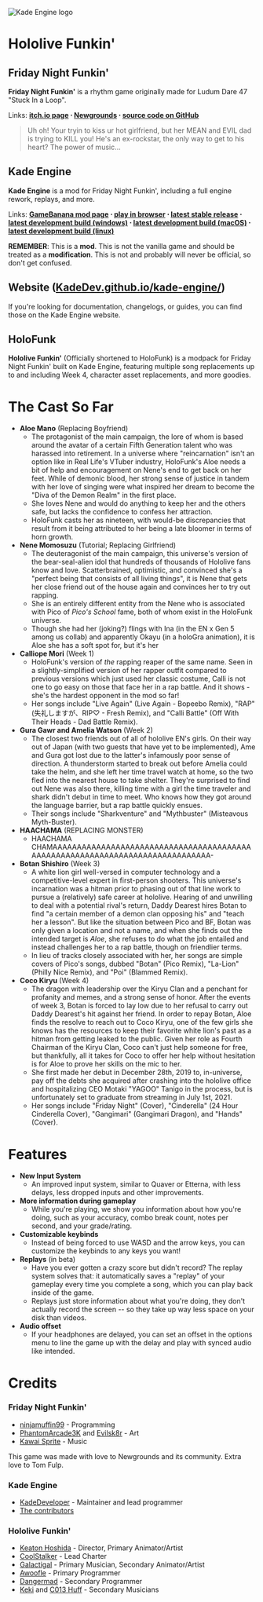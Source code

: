 ![Kade Engine logo](https://github.com/KeatonHoshida/HoloFunk/blob/master/assets/preload/images/logo.png?raw=true)

# Hololive Funkin'
## Friday Night Funkin'
**Friday Night Funkin'** is a rhythm game originally made for Ludum Dare 47 "Stuck In a Loop".

Links: **[itch.io page](https://ninja-muffin24.itch.io/funkin) ⋅ [Newgrounds](https://www.newgrounds.com/portal/view/770371) ⋅ [source code on GitHub](https://github.com/ninjamuffin99/Funkin)**
> Uh oh! Your tryin to kiss ur hot girlfriend, but her MEAN and EVIL dad is trying to KILL you! He's an ex-rockstar, the only way to get to his heart? The power of music... 

## Kade Engine
**Kade Engine** is a mod for Friday Night Funkin', including a full engine rework, replays, and more.

Links: **[GameBanana mod page](https://gamebanana.com/gamefiles/16761) ⋅ [play in browser](https://funkin.puyo.xyz) ⋅ [latest stable release](https://github.com/KadeDev/Kade-Engine/releases/latest) ⋅ [latest development build (windows)](https://ci.appveyor.com/project/KadeDev/kade-engine-windows/build/artifacts) ⋅ [latest development build (macOS)](https://ci.appveyor.com/project/KadeDev/kade-engine-macos/build/artifacts) ⋅ [latest development build (linux)](https://ci.appveyor.com/project/KadeDev/kade-engine-linux/build/artifacts)**

**REMEMBER**: This is a **mod**. This is not the vanilla game and should be treated as a **modification**. This is not and probably will never be official, so don't get confused.

## Website ([KadeDev.github.io/kade-engine/](https://KadeDev.github.io/Kade-Engine/))
If you're looking for documentation, changelogs, or guides, you can find those on the Kade Engine website.

## HoloFunk
**Hololive Funkin'** (Officially shortened to HoloFunk) is a modpack for Friday Night Funkin' built on Kade Engine, featuring multiple song replacements up to and including Week 4, character asset replacements, and more goodies.

# The Cast So Far
 - **Aloe Mano** (Replacing Boyfriend)
	 - The protagonist of the main campaign, the lore of whom is based around the avatar of a certain Fifth Generation talent who was harassed into retirement. In a universe where "reincarnation" isn't an option like in Real Life's VTuber industry, HoloFunk's Aloe needs a bit of help and encouragement on Nene's end to get back on her feet. While of demonic blood, her strong sense of justice in tandem with her love of singing were what inspired her dream to become the "Diva of the Demon Realm" in the first place.
	 - She loves Nene and would do anything to keep her and the others safe, but lacks the confidence to confess her attraction.
	 - HoloFunk casts her as nineteen, with would-be discrepancies that result from it being attributed to her being a late bloomer in terms of horn growth.
 - **Nene Momosuzu** (Tutorial; Replacing Girlfriend)
	 - The deuteragonist of the main campaign, this universe's version of the bear-seal-alien idol that hundreds of thousands of Hololive fans know and love. Scatterbrained, optimistic, and convinced she's a "perfect being that consists of all living things", it is Nene that gets her close friend out of the house again and convinces her to try out rapping.
	 - She is an entirely different entity from the Nene who is associated with Pico of *Pico's School* fame, both of whom exist in the HoloFunk universe.
	 - Though she had her (joking?) flings with Ina (in the EN x Gen 5 among us collab) and apparently Okayu (in a holoGra animation), it is Aloe she has a soft spot for, but it's her
 - **Calliope Mori** (Week 1)
	 - HoloFunk's version of *the* rapping reaper of the same name. Seen in a slightly-simplified version of her rapper outfit compared to previous versions which just used her classic costume, Calli is not one to go easy on those that face her in a rap battle. And it shows - she's the hardest opponent in the mod so far!
	 - Her songs include "Live Again" (Live Again - Bopeebo Remix), "RAP" (失礼しますが、RIP♡ - Fresh Remix), and "Calli Battle" (Off With Their Heads - Dad Battle Remix).
 - **Gura Gawr and Amelia Watson** (Week 2)
	 - The closest two friends out of all of hololive EN's girls. On their way out of Japan (with two guests that have yet to be implemented), Ame and Gura got lost due to the latter's infamously poor sense of direction. A thunderstorm started to break out before Amelia could take the helm, and she left her time travel watch at home, so the two fled into the nearest house to take shelter. They're surprised to find out Nene was also there, killing time with a girl the time traveler and shark didn't debut in time to meet. Who knows how they got around the language barrier, but a rap battle quickly ensues.
	 - Their songs include "Sharkventure" and "Mythbuster" (Misteavous Myth-Buster).
 - **HAACHAMA** (REPLACING MONSTER)
	 - HAACHAMA CHAMAAAAAAAAAAAAAAAAAAAAAAAAAAAAAAAAAAAAAAAAAAAAAAAAAAAAAAAAAAAAAAAAAAAAAAAAAAAAAA-
 - **Botan Shishiro** (Week 3)
	 - A white lion girl well-versed in computer technology and a competitive-level expert in first-person shooters. This universe's incarnation was a hitman prior to phasing out of that line work to pursue a (relatively) safe career at hololive. Hearing of and unwilling to deal with a potential rival's return, Daddy Dearest hires Botan to find "a certain member of a demon clan opposing his" and "teach her a lesson". But like the situation between Pico and BF, Botan was only given a location and not a name, and when she finds out the intended target is *Aloe*, she refuses to do what the job entailed and instead challenges her to a rap battle, though on friendlier terms.
	 - In lieu of tracks closely associated with her, her songs are simple covers of Pico's songs, dubbed "Botan" (Pico Remix), "La-Lion" (Philly Nice Remix), and "Poi" (Blammed Remix).
 - **Coco Kiryu** (Week 4)
	 - The dragon with leadership over the Kiryu Clan and a penchant for profanity and memes, and a strong sense of honor. After the events of week 3, Botan is forced to lay low due to her refusal to carry out Daddy Dearest's hit against her friend. In order to repay Botan, Aloe finds the resolve to reach out to Coco Kiryu, one of the few girls she knows has the resources to keep their favorite white lion's past as a hitman from getting leaked to the public. Given her role as Fourth Chairman of the Kiryu Clan, Coco can't just help someone for free, but thankfully, all it takes for Coco to offer her help without hesitation is for Aloe to prove her skills on the mic to her.
	 - She first made her debut in December 28th, 2019 to, in-universe, pay off the debts she acquired after crashing into the hololive office and hospitalizing CEO Motaki "YAGOO" Tanigo in the process, but is unfortunately set to graduate from streaming in July 1st, 2021.
	 - Her songs include "Friday Night" (Cover), "Cinderella" (24 Hour Cinderella Cover), "Gangimari" (Gangimari Dragon), and "Hands" (Cover).

# Features

 - **New Input System**
	 - An improved input system, similar to Quaver or Etterna, with less delays, less dropped inputs and other improvements.
 - **More information during gameplay**
	 - While you're playing, we show you information about how you're doing, such as your accuracy, combo break count, notes per second, and your grade/rating.
 - **Customizable keybinds**
	 - Instead of being forced to use WASD and the arrow keys, you can customize the keybinds to any keys you want!
 - **Replays** (in beta)
	 - Have you ever gotten a crazy score but didn't record? The replay system solves that: it automatically saves a "replay" of your gameplay every time you complete a song, which you can play back inside of the game. 
	 - Replays just store information about what you're doing, they don't actually record the screen -- so they take up way less space on your disk than videos.
 - **Audio offset**
	 - If your headphones are delayed, you can set an offset in the options menu to line the game up with the delay and play with synced audio like intended.

# Credits
### Friday Night Funkin'
 - [ninjamuffin99](https://twitter.com/ninja_muffin99) - Programming
 - [PhantomArcade3K](https://twitter.com/phantomarcade3k) and [Evilsk8r](https://twitter.com/evilsk8r) - Art
 - [Kawai Sprite](https://twitter.com/kawaisprite) - Music

This game was made with love to Newgrounds and its community. Extra love to Tom Fulp.
### Kade Engine
- [KadeDeveloper](https://twitter.com/KadeDeveloper) - Maintainer and lead programmer
- [The contributors](https://github.com/KadeDev/Kade-Engine/graphs/contributors)

### Hololive Funkin'
- [Keaton Hoshida](https://twitter.com/KadeDeveloper) - Director, Primary Animator/Artist
- [CoolStalker](https://twitter.com/TheCoolStalker) - Lead Charter
- [Galactigal](https://twitter.com/GGalactigal) - Primary Musician, Secondary Animator/Artist
- [Awoofle](https://gamebanana.com/members/1878760) - Primary Programmer
- [Dangermad](https://twitter.com/Dangermad6691) - Secondary Programmer
- [Keki](https://twitter.com/SaltyHotcakes) and [C013 Huff](https://twitter.com/C013Huff) - Secondary Musicians
